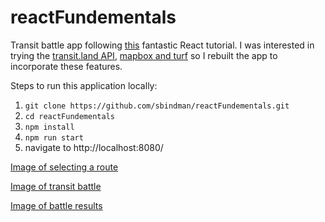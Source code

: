 # reactFundementals
Transit battle app following [this]( https://online.reacttraining.com/) fantastic React tutorial. 
I was interested in trying the [transit.land API](https://transit.land/), [mapbox and turf](https://www.mapbox.com/analysis/) so I rebuilt the app to incorporate these features.

Steps to run this application locally:
1. ` git clone https://github.com/sbindman/reactFundementals.git  `
2. `cd reactFundementals`
3. `npm install`
4. `npm run start`
5. navigate to http://localhost:8080/


[Image of selecting a route](./README_images/react1.png)

[Image of transit battle](./README_images/react2.png)

[Image of battle results](./README_images/react3.png)